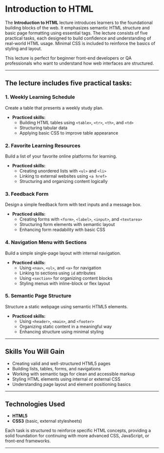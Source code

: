 # Introduction to HTML

The **Introduction to HTML** lecture introduces learners to the foundational building blocks of the web. It emphasizes semantic HTML structure and basic page formatting using essential tags. The lecture consists of five practical tasks, each designed to build confidence and understanding of real-world HTML usage. Minimal CSS is included to reinforce the basics of styling and layout.

This lecture is perfect for beginner front-end developers or QA professionals who want to understand how web interfaces are structured.

---

## The lecture includes five practical tasks:

### 1. Weekly Learning Schedule

Create a table that presents a weekly study plan.
- **Practiced skills:**
  - Building HTML tables using `<table>`, `<tr>`, `<th>`, and `<td>`
  - Structuring tabular data
  - Applying basic CSS to improve table appearance

### 2. Favorite Learning Resources

Build a list of your favorite online platforms for learning.
- **Practiced skills:**
  - Creating unordered lists with `<ul>` and `<li>`
  - Linking to external websites using `<a href>`
  - Structuring and organizing content logically

### 3. Feedback Form

Design a simple feedback form with text inputs and a message box.
- **Practiced skills:**
  - Creating forms with `<form>`, `<label>`, `<input>`, and `<textarea>`
  - Structuring form elements with semantic layout
  - Enhancing form readability with basic CSS

### 4. Navigation Menu with Sections

Build a simple single-page layout with internal navigation.
- **Practiced skills:**
  - Using `<nav>`, `<ul>`, and `<a>` for navigation
  - Linking to sections using `id` attributes
  - Using `<section>` for organizing content blocks
  - Styling menus with inline-block or flex layout

### 5. Semantic Page Structure

Structure a static webpage using semantic HTML5 elements.
- **Practiced skills:**
  - Using `<header>`, `<main>`, and `<footer>`
  - Organizing static content in a meaningful way
  - Enhancing structure using minimal styling

---

## Skills You Will Gain

- Creating valid and well-structured HTML5 pages  
- Building lists, tables, forms, and navigations  
- Working with semantic tags for clean and accessible markup  
- Styling HTML elements using internal or external CSS  
- Understanding page layout and element positioning basics  

---

## Technologies Used

- **HTML5**
- **CSS3** (basic, external stylesheets)

Each task is structured to reinforce specific HTML concepts, providing a solid foundation for continuing with more advanced CSS, JavaScript, or front-end frameworks.

---
